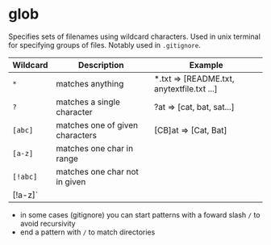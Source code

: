 # glob
Specifies sets of filenames using wildcard characters. Used in unix terminal for specifying groups of files. Notably used in `.gitignore`.

**Wildcard**    | **Description**   | **Example**
----------------|-------------------|-------------
`*`             | matches anything  | *.txt => [README.txt, anytextfile.txt ...]
`?`             | matches a single character | ?at => [cat, bat, sat...]
`[abc]`         | matches one of given characters | [CB]at => [Cat, Bat]
`[a-z]`         | matches one char in range | 
`[!abc]`        | matches one char not in given |
[!a-z]`         |                               |

- in some cases (gitignore) you can start patterns with a foward slash `/` to avoid recursivity
- end a pattern with `/` to match directories
